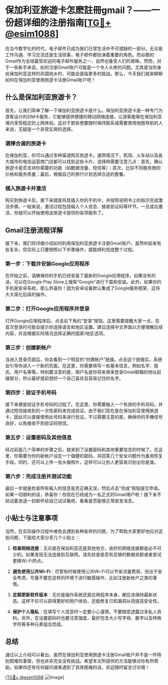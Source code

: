 # 保加利亚旅遊卡怎麽註冊gmail？——一份超详细的注册指南[[TG💪+ @esim1088](https://t.me/s/esim1088)]

在当今数字化的时代，电子邮件已成为我们日常生活中不可或缺的一部分。无论是工作沟通、学习交流还是生活琐事，电子邮件都扮演着重要的角色。而谷歌的Gmail作为全球最受欢迎的电子邮件服务之一，自然也备受人们的青睐。然而，对于一些新手来说，如何注册Gmail账户可能是一个令人头疼的问题。尤其是当你身处保加利亚这样的异国他乡时，可能会面临更多的挑战。那么，今天我们就来聊聊如何在保加利亚使用旅遊卡注册Gmail账户吧！

## 什么是保加利亚旅遊卡？

首先，让我们简单了解一下保加利亚旅遊卡是什么。保加利亚旅遊卡是一种专门为游客设计的SIM卡服务，它能够提供便捷的移动网络连接，让游客能够在保加利亚境内享受稳定的上网体验。这对于那些想要随时保持联系或需要使用地图导航的人来说，无疑是一个非常实用的选择。

### 選擇合適的旅遊卡

在保加利亚，你可以通过多种渠道购买旅遊卡。通常情况下，机场、火车站以及各大城市的电信运营商门店都可以找到这些卡片。选择時需要注意几点：首先，确认旅遊卡是否支持你需要的功能（如数据流量、短信等）；其次，比较不同服务商的价格和服务质量；最后，根据自己的旅行计划选择合适的套餐。

### 插入旅遊卡并激活

购买到旅遊卡后，接下来就是将其插入你的手机中，并按照说明书上的指示完成激活步骤。一般来说，激活过程包括输入个人信息、接收验证码等环节。一旦成功激活，你就可以开始使用该旅遊卡提供的各项服务了。

## Gmail注册流程详解

接下来，我们将详细介绍如何利用保加利亚旅遊卡注册Gmail账户。虽然听起来有些复杂，但实际上只要按照以下步骤操作，就能顺利完成整个过程。

### 第一步：下载并安装Google应用程序

在开始之前，请确保你的手机已经安装了最新的Google应用程序。如果没有的话，可以在Google Play Store上搜索“Google”进行下载和安装。此外，如果你的手机是安卓系统，那么恭喜你！因为安卓设备默认集成了Google服务框架，这将大大简化后续的操作。

### 第二步：打开Google应用程序并登录

打开Google应用程序后，点击右下角的“登录”按钮。这里需要提醒大家一点，在首次登录时可能会提示你选择语言和地区设置。建议选择中文界面以方便理解后续内容，并且根据实际情况选择正确的国家/地区选项。

### 第三步：创建新帐户

当进入登录页面后，你会看到一个明显的“创建帐户”链接。点击这个链接后，系统会引导你进入一个新的页面。在这里，你需要填写一些基本信息，例如名字、姓氏、用户名等等。特别要注意的是，用户名是你将来用来登录Gmail邮箱的地址前缀部分，所以最好提前想好一个自己喜欢且容易记住的名字。

### 第四步：验证手机号码

接下来便是验证手机号码的过程了。在这里，你需要输入一个有效的手机号码，并通过短信接收到的一次性密码来完成验证。由于我们现在是在保加利亚使用旅遊卡，因此可以直接使用此号码来进行验证。不过需要注意的是，确保你的手機信号良好，以免接收不到验证码短信。

### 第五步：设置密码及其他信息

经过前面几个简单的步骤之后，就来到了设置密码和其他重要信息的时候了。在这里，你需要为你的新帐户设定一个强健的密码，并回答几个安全问题作为备用恢复手段。同时，还可以上传一张头像照片，这样可以让别人更容易识别出你是谁。

### 第六步：完成注册并测试功能

最后一步就是检查所有输入的信息是否正确无误，然后点击“完成”按钮提交申请。如果一切顺利的话，恭喜你！你现在已经成为一名正式的Gmail用户啦！接下来不妨试着发送一封邮件给自己试试看吧，看看是否能够正常收发消息。

## 小贴士与注意事项

当然，在实际操作过程中难免会遇到各种各样的问题。为了帮助大家更好地应对这些问题，下面给大家分享几个小贴士：

1. **检查网络连接**：无论是在保加利亚还是其他地方，良好的网络连接都是必不可少的。如果发现无法连接到互联网，请先检查是否有足够的数据余额或者尝试更换Wi-Fi热点。
   
2. **避免使用公共Wi-Fi**：尽管有时候使用公共Wi-Fi可以节省流量费用，但出于安全考虑，尽量不要在这样的环境下进行敏感操作，比如注册新帐户之类的事情。

3. **定期更新软件版本**：无论是操作系统还是应用程序本身，都应该保持最新状态。这样不仅可以获得更好的用户体验，还能修复已知漏洞从而提高安全性。

4. **保护个人隐私**：在填写个人信息时一定要小心谨慎，不要随意透露过多私人资料。另外，在设置密码时也要注意强度，最好包含大小写字母、数字以及特殊字符等多种元素组合而成。

## 总结

通过以上介绍可以看出，虽然在保加利亚使用旅遊卡注册Gmail账户并不是一件特别困难的事情，但也并非完全没有挑战。希望本文所提供的方法能够对你有所帮助。如果你还有任何疑问或者遇到了具体困难的话，欢迎随时留言讨论哦！

[[TG💪+ @esim1088](https://t.me/s/esim1088) ![Image](https://i.postimg.cc/4NQfJmqS/Snipaste-2025-05-13-00-14-12.png)]